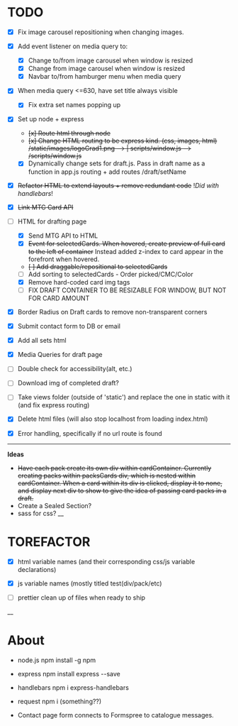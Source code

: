 # TODO

- [x] Fix image carousel repositioning when changing images.

- [x] Add event listener on media query to:
	- [x] Change to/from image carousel when window is resized
	- [x] Change from image carousel when window is resized
	- [x] Navbar to/from hamburger menu when media query

- [x] When media query <=630, have set title always visible
	- [x] Fix extra set names popping up	

- [x] Set up node + express
	- ~~[x] Route html through node~~
	- ~~[x] Change HTML routing to be express kind. (css, images, html) /static/images/logoGrad1.png --> | scripts/window.js --> /scripts/window.js~~
	- [x] Dynamically change sets for draft.js. Pass in draft name as a function in app.js routing + add routes /draft/setName

- [x] ~~Refactor HTML to extend layouts + remove redundant code~~ !*Did with handlebars*!

- [x] ~~Link MTG Card API~~

- [ ] HTML for drafting page
	- [x] Send MTG API to HTML
	- [x] ~~Event for selectedCards. When hovered, create preview of full card to the left of container~~ Instead added z-index to card appear in the forefront when hovered.
	- ~~[ ] Add draggable/repositional to selectedCards~~
	- [ ] Add sorting to selectedCards - Order picked/CMC/Color
	- [x] Remove hard-coded card img tags 
	- [ ] FIX DRAFT CONTAINER TO BE RESIZABLE FOR WINDOW, BUT NOT FOR CARD AMOUNT

- [x] Border Radius on Draft cards to remove non-transparent corners

- [x] Submit contact form to DB or email

- [x] Add all sets html

- [x] Media Queries for draft page

- [ ] Double check for accessibility(alt, etc.)

- [ ] Download img of completed draft?

- [ ] Take views folder (outside of 'static') and replace the one in static with it (and fix express routing)

- [x] Delete html files (will also stop localhost from loading index.html)

- [x] Error handling, specifically if no url route is found

___
**Ideas** 

 - ~~Have each pack create its own div within cardContainer. Currently creating packs within packsCards div, which is nested within cardContainer. When a card within its div is clicked, display it to none, and display next div to show to give the idea of passing card packs in a draft.~~
 - Create a Sealed Section?
 - sass for css?
 __

 # TOREFACTOR
 - [x] html variable names (and their corresponding css/js variable declarations)

 - [x] js variable names (mostly titled test(div/pack/etc)

 - [ ] prettier clean up of files when ready to ship

 __

# About

- node.js npm install -g npm

- express npm install express --save

- handlebars npm i express-handlebars

- request npm i (something??)

- Contact page form connects to Formspree to catalogue messages. 

